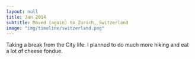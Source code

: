 ```yaml
---
layout: null
title: Jan 2014
subtitle: Moved (again) to Zurich, Switzerland
image: "img/timeline/switzerland.png"
---
```

Taking a break from the City life. I planned to do much more hiking and eat a lot of cheese fondue.